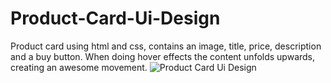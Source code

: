 # Product-Card-Ui-Design
Product card using html and css, contains an image, title, price, description and a buy button. When doing hover effects the content unfolds upwards, creating an awesome movement.
![Product Card Ui Design](https://user-images.githubusercontent.com/96972017/150489302-d7462804-ebb5-48a4-ade3-e84618966b86.jpg)

